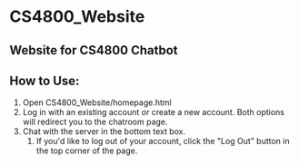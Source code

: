# CS4800_Website
## Website for CS4800 Chatbot

## How to Use:
1. Open CS4800_Website/homepage.html
1. Log in with an existing account *or* create a new account. Both options will redirect you to the chatroom page.
1. Chat with the server in the bottom text box.
	1. If you'd like to log out of your account, click the "Log Out" button in the top corner of the page.
